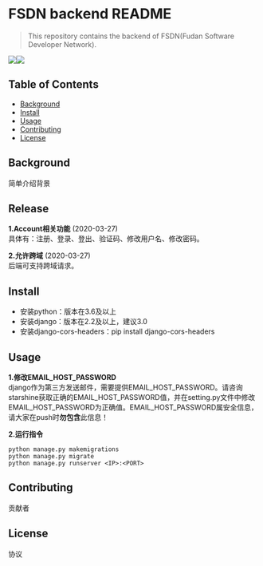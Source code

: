 # FSDN backend README

>   This repository contains the backend of FSDN(Fudan Software Developer Network).

![](https://img.shields.io/badge/FSDN-backend-brightgreen.svg)![](https://img.shields.io/badge/Framework-Django-green.svg)

## Table of Contents

-   [Background](#background)
-   [Install](#install)
-   [Usage](#Usage)
-   [Contributing](#contributing)
-   [License](#license)

## Background

简单介绍背景

## Release

**1.Account相关功能** (2020-03-27)  
具体有：注册、登录、登出、验证码、修改用户名、修改密码。

**2.允许跨域** (2020-03-27)  
后端可支持跨域请求。


## Install
* 安装python：版本在3.6及以上
* 安装django：版本在2.2及以上，建议3.0
* 安装django-cors-headers：pip install django-cors-headers

## Usage

**1.修改EMAIL_HOST_PASSWORD**  
django作为第三方发送邮件，需要提供EMAIL_HOST_PASSWORD。请咨询starshine获取正确的EMAIL_HOST_PASSWORD值，并在setting.py文件中修改EMAIL_HOST_PASSWORD为正确值。EMAIL_HOST_PASSWORD属安全信息，请大家在push时**勿包含**此信息！

**2.运行指令**
```
python manage.py makemigrations
python manage.py migrate
python manage.py runserver <IP>:<PORT>
```

## Contributing

贡献者

## License

协议